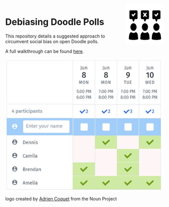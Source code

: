<img src="logo.png" width=125 height=125 align="right">

# Debiasing Doodle Polls

This repository details a suggested approach to circumvent social bias on open Doodle polls.

A full walkthrough can be found [here](https://tom-beer.github.io/post/debiasing-doodle-polls/).

<div> <img src="Code/Images/poll-demo2.jpg" width="500" align="middle"/> </div>

logo created by [Adrien Coquet](https://thenounproject.com/search/?q=poll&i=2714889) from the Noun Project
